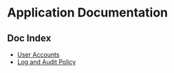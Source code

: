 # Application Documentation


## Doc Index
* [User Accounts](./User-Accounts.md)
* [Log and Audit Policy](./Log%20and%20Audit%20Policy.md)
